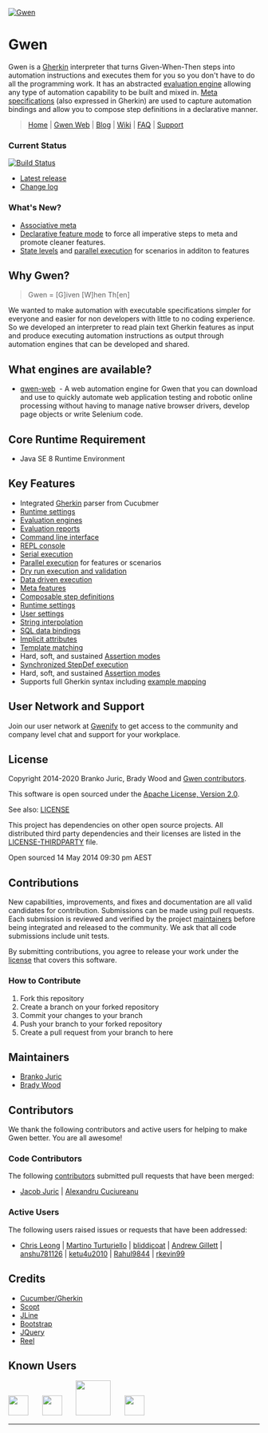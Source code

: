 [![Gwen](https://github.com/gwen-interpreter/gwen/wiki/img/gwen-attractor.png)](https://github.com/gwen-interpreter/gwen/wiki/The-Gwen-Logo)

Gwen
====

Gwen is a [Gherkin](https://docs.cucumber.io/gherkin/reference/) interpreter that turns Given-When-Then steps into automation instructions and executes them for you so you don't 
have to do all the programming work. It has an abstracted 
[evaluation engine](https://github.com/gwen-interpreter/gwen/wiki/Evaluation-Engines) allowing any type of automation capability to be built and mixed in.
[Meta specifications](https://github.com/gwen-interpreter/gwen/wiki/Meta-Features) (also expressed in Gherkin) are used to capture automation bindings and allow you to compose step definitions in a declarative manner.

> [Home](http://gweninterpreter.org)
  | [Gwen Web](https://github.com/gwen-interpreter/gwen-web)
  | [Blog](https://gweninterpreter.wordpress.com)
  | [Wiki](https://github.com/gwen-interpreter/gwen/wiki)
  | [FAQ](https://github.com/gwen-interpreter/gwen/wiki/FAQ)
  | [Support](#user-network-and-support)

### Current Status

[![Build Status](https://travis-ci.org/gwen-interpreter/gwen.svg)](https://travis-ci.org/gwen-interpreter/gwen)

- [Latest release](https://github.com/gwen-interpreter/gwen/releases/latest)
- [Change log](CHANGELOG)

### What's New?

- [Associative meta](https://github.com/gwen-interpreter/gwen/wiki/Runtime-Settings#gwenassociativemeta)
- [Declarative feature mode](https://github.com/gwen-interpreter/gwen/wiki/Runtime-Settings#gwenfeaturemode) to force all imperative steps to meta and promote cleaner features.
- [State levels](https://github.com/gwen-interpreter/gwen/wiki/State-Levels) and [parallel execution](https://github.com/gwen-interpreter/gwen/wiki/Execution-Modes#parallel-scenario-execution) for scenarios in additon to features

Why Gwen?
---------

> Gwen = [G]iven [W]hen Th[en]

We wanted to make automation with executable specifications simpler for everyone and easier for non developers with little to no coding experience. So we developed an interpreter to read plain text Gherkin features as input and produce executing automation instructions as output through automation engines that can be developed and shared.

What engines are available?
---------------------------

- [gwen-web](https://github.com/gwen-interpreter/gwen-web)
  - A web automation engine for Gwen that you can download and use to quickly automate web application testing and
    robotic online processing without having to manage native browser drivers, develop page objects or write Selenium code.

Core Runtime Requirement
------------------------

- Java SE 8 Runtime Environment

Key Features
------------

- Integrated [Gherkin](https://cucumber.io/docs/reference) parser from Cucubmer
- [Runtime settings](https://github.com/gwen-interpreter/gwen/wiki/Runtime-Settings)
- [Evaluation engines](https://github.com/gwen-interpreter/gwen/wiki/Evaluation-Engines)
- [Evaluation reports](https://github.com/gwen-interpreter/gwen/wiki/Evaluation-Reports)
- [Command line interface](https://github.com/gwen-interpreter/gwen/wiki/Command-Line-Interface)
- [REPL console](https://github.com/gwen-interpreter/gwen/wiki/REPL-Console)
- [Serial execution](https://github.com/gwen-interpreter/gwen/wiki/Execution-Modes#serial-execution)
- [Parallel execution](https://github.com/gwen-interpreter/gwen/wiki/Execution-Modes#parallel-execution) for features or scenarios
- [Dry run execution and validation](https://github.com/gwen-interpreter/gwen/wiki/Execution-Modes#dry-run-validation)
- [Data driven execution](https://github.com/gwen-interpreter/gwen/wiki/Execution-Modes#data-driven-execution)
- [Meta features](https://github.com/gwen-interpreter/gwen/wiki/Meta-Features)
- [Composable step definitions](https://github.com/gwen-interpreter/gwen/wiki/Meta-Features#composable-step-definitions)
- [Runtime settings](https://github.com/gwen-interpreter/gwen/wiki/Runtime-Settings)
- [User settings](https://github.com/gwen-interpreter/gwen/wiki/User-Settings)
- [String interpolation](https://github.com/gwen-interpreter/gwen/wiki/String-Interpolation)
- [SQL data bindings](https://github.com/gwen-interpreter/gwen/wiki/SQL-Data-Bindings)
- [Implicit attributes](https://github.com/gwen-interpreter/gwen/wiki/Implicit-Attributes)
- [Template matching](https://github.com/gwen-interpreter/gwen/wiki/Template-Matching)
- Hard, soft, and sustained [Assertion modes](https://github.com/gwen-interpreter/gwen/wiki/Assertion-Modes)
- [Synchronized StepDef execution](https://github.com/gwen-interpreter/gwen/wiki/Synchronized-StepDefs)
- Hard, soft, and sustained [Assertion modes](https://github.com/gwen-interpreter/gwen/wiki/Assertion-Modes)
- Supports full Gherkin syntax including [example mapping](https://cucumber.io/blog/2015/12/08/example-mapping-introduction)

User Network and Support
------------------------

Join our user network at [Gwenify](https://www.gwenify.com/) to get access to the community and company level chat and support for your workplace.

License
-------

Copyright 2014-2020 Branko Juric, Brady Wood and [Gwen contributors](#code-contributors).

This software is open sourced under the
[Apache License, Version 2.0](http://www.apache.org/licenses/LICENSE-2.0.txt).

See also: [LICENSE](LICENSE)

This project has dependencies on other open source projects. All distributed third party dependencies and their
licenses are listed in the [LICENSE-THIRDPARTY](LICENSE-THIRDPARTY) file.

Open sourced 14 May 2014 09:30 pm AEST

Contributions
-------------

New capabilities, improvements, and fixes and documentation are all valid candidates for contribution. Submissions can be made using pull requests. Each submission is reviewed and verified by the project [maintainers](#maintainers) before being integrated and released 
to the community. We ask that all code submissions include unit tests.

By submitting contributions, you agree to release your work under the [license](#license) that covers this software.

### How to Contribute

1. Fork this repository
2. Create a branch on your forked repository
3. Commit your changes to your branch
4. Push your branch to your forked repository
5. Create a pull request from your branch to here

Maintainers
-----------

- [Branko Juric](https://github.com/bjuric)
- [Brady Wood](https://github.com/bradywood)

Contributors
------------

We thank the following contributors and active users for helping to make Gwen better. You are all awesome!

### Code Contributors

The following [contributors](https://github.com/gwen-interpreter/gwen/graphs/contributors) submitted pull requests
that have been merged:

- [Jacob Juric](https://github.com/TheReturningVoid)
| [Alexandru Cuciureanu](https://github.com/acuciureanu)

### Active Users

The following users raised issues or requests that have been addressed:

- [Chris Leong](https://github.com/aztheque)
| [Martino Turturiello](https://github.com/martino-jelli)
| [bliddicoat](https://github.com/bliddicoat)
| [Andrew Gillett](https://github.com/asgillett)
| [anshu781126](https://github.com/anshu781126)
| [ketu4u2010](https://github.com/ketu4u2010)
| [Rahul9844](https://github.com/Rahul9844)
| [rkevin99](https://github.com/rkevin99)

Credits
-------
- [Cucumber/Gherkin](https://docs.cucumber.io/gherkin/reference/)
- [Scopt](https://github.com/scopt/scopt)
- [JLine](https://github.com/jline/jline2)
- [Bootstrap](https://getbootstrap.com/)
- [JQuery](https://jquery.com/)
- [Reel](https://github.com/pisi/Reel)

Known Users
-----------
<a href="https://www.matrak.com.au" target="_blank"><img src="https://gwen-interpreter.github.io/assets/img/users/matrak-logo.png" height="40"/></a> &nbsp; &nbsp; &nbsp; <a href="https://www.smartstream-stp.com/" target="_blank"><img src="https://gwen-interpreter.github.io/assets/img/users/smartstream-logo.png" height="40"/></a> &nbsp; &nbsp; &nbsp; <a href="https://crystaldelta.com/" target="_blank"><img src="https://gwen-interpreter.github.io/assets/img/users/crystaldelta-logo.png" height="70"/></a> &nbsp; &nbsp; &nbsp; <a href="https://sdet-digital.business.site/" target="_blank"><img src="https://gwen-interpreter.github.io/assets/img/users/sdetdigital-logo.png" height="40"/></a>

---
